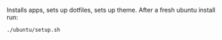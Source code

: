 Installs apps, sets up dotfiles, sets up theme. After a fresh ubuntu install run:

```sh
./ubuntu/setup.sh
```
